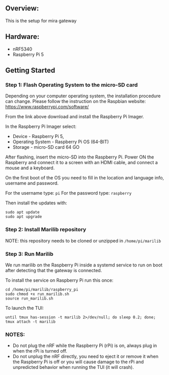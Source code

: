 ## Overview:
This is the setup for mira gateway
## Hardware:
- nRF5340
- Raspberry Pi 5 

## Getting Started
### Step 1: Flash Operating System to the micro-SD card

Depending on your computer operating system, the installation procedure can change. 
Please follow the instruction on the Raspbian website: https://www.raspberrypi.com/software/

From the link above download and install the Raspberry Pi Imager.

In the Raspberry Pi Imager select:
- Device           - Raspberry Pi 5,  
- Operating System - Raspberry Pi OS (64-BIT)
- Storage          - micro-SD card 64 GO 

After flashing, insert the micro-SD into the Raspberry Pi. 
Power ON the Raspberry and connect it to a screen with an HDMI cable, and connect a mouse and a keyboard.

On the first boot of the OS you need to fill in the location and language info, username and password.

For the username type: `pi`
For the password type: `raspberry`

Then install the updates with:
```
sudo apt update
sudo apt upgrade
```

### Step 2: Install Marilib repository

NOTE: this repository needs to be cloned or unzipped in `/home/pi/marilib`

### Step 3: Run Marilib 

We run marilib on the Raspberry Pi inside a systemd service
to run on boot after detecting that the gateway is connected.

To install the service on Raspberry Pi run this once:
```
cd /home/pi/marilib/raspberry_pi
sudo chmod +x run_marilib.sh
source run_marilib.sh
```

To launch the TUI:
```
until tmux has-session -t marilib 2>/dev/null; do sleep 0.2; done; tmux attach -t marilib
```

### NOTES:
- Do not plug the nRF while the Raspberry Pi (rPi) is on, always plug in
when the rPi is turned off.
- Do not unplug the nRF directly, you need to eject it or remove it when the 
Raspberry Pi is off or you will cause damage to the rPi and unpredicted 
behavior when running the TUI (it will crash).

